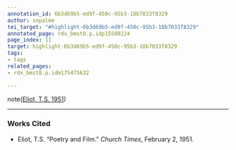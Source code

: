 ```yaml
---
annotation_id: 6b3d69b5-ed9f-450c-95b3-18b7033f8329
author: sepalme
tei_target: "#highlight-6b3d69b5-ed9f-450c-95b3-18b7033f8329"
annotated_page: rdx_bmst8.p.idp15580224
page_index: 11
target: highlight-6b3d69b5-ed9f-450c-95b3-18b7033f8329
tags:
- tags
related_pages:
- rdx_bmst8.p.idm175475632

---
```

note([Eliot, T.S. 1951](#zotero-6HKP4JCC))

---

### Works Cited

* <a name="zotero-6HKP4JCC" id="zotero-6HKP4JCC"></a>Eliot, T.S. “Poetry and Film.” <i>Church Times</i>, February 2, 1951.